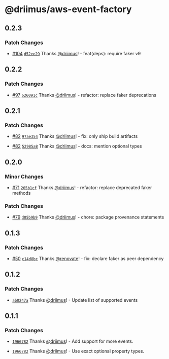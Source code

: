 # @driimus/aws-event-factory

## 0.2.3

### Patch Changes

- [#104](https://github.com/driimus/lambda-batch-processor/pull/104) [`d52ee29`](https://github.com/driimus/lambda-batch-processor/commit/d52ee29942706f0e3ef32b49bd87f21c74da3240) Thanks [@driimus](https://github.com/driimus)! - feat(deps): require faker v9

## 0.2.2

### Patch Changes

- [#97](https://github.com/driimus/lambda-batch-processor/pull/97) [`626091c`](https://github.com/driimus/lambda-batch-processor/commit/626091ce94b3e1a5004859dedc2696e163837dd1) Thanks [@driimus](https://github.com/driimus)! - refactor: replace faker deprecations

## 0.2.1

### Patch Changes

- [#82](https://github.com/driimus/lambda-batch-processor/pull/82) [`97ae354`](https://github.com/driimus/lambda-batch-processor/commit/97ae354bc3689a4aadd50ff653df613a53ff94bc) Thanks [@driimus](https://github.com/driimus)! - fix: only ship build artifacts

- [#82](https://github.com/driimus/lambda-batch-processor/pull/82) [`52985a8`](https://github.com/driimus/lambda-batch-processor/commit/52985a8c66643df821c5c3cdaf358ee24049f404) Thanks [@driimus](https://github.com/driimus)! - docs: mention optional types

## 0.2.0

### Minor Changes

- [#71](https://github.com/driimus/lambda-batch-processor/pull/71) [`265b1cf`](https://github.com/driimus/lambda-batch-processor/commit/265b1cf366969c81c1331433dd5e99a88a627b2d) Thanks [@driimus](https://github.com/driimus)! - refactor: replace deprecated faker methods

### Patch Changes

- [#79](https://github.com/driimus/lambda-batch-processor/pull/79) [`d05b9b9`](https://github.com/driimus/lambda-batch-processor/commit/d05b9b9caf82c01fa80f530a6ce47accf1c7ef78) Thanks [@driimus](https://github.com/driimus)! - chore: package provenance statements

## 0.1.3

### Patch Changes

- [#50](https://github.com/driimus/lambda-batch-processor/pull/50) [`c14d8bc`](https://github.com/driimus/lambda-batch-processor/commit/c14d8bc24e05814749fdfd3b277ad1216d8eebcb) Thanks [@renovate](https://github.com/apps/renovate)! - fix: declare faker as peer dependency

## 0.1.2

### Patch Changes

- [`ab0247a`](https://github.com/driimus/lambda-batch-processor/commit/ab0247a832db1e19d35114e84cda6cc6b3c0ef50) Thanks [@driimus](https://github.com/driimus)! - Update list of supported events

## 0.1.1

### Patch Changes

- [`1966782`](https://github.com/driimus/lambda-batch-processor/commit/1966782952d93ee1bde6022734b4427053773937) Thanks [@driimus](https://github.com/driimus)! - Add support for more events.

- [`1966782`](https://github.com/driimus/lambda-batch-processor/commit/1966782952d93ee1bde6022734b4427053773937) Thanks [@driimus](https://github.com/driimus)! - Use exact optional property types.
